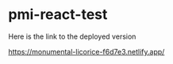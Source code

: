 # pmi-react-test


Here is the link to the deployed version

https://monumental-licorice-f6d7e3.netlify.app/
